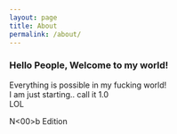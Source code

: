 ```yaml
---
layout: page
title: About
permalink: /about/
---
```


### Hello People, Welcome to my world!

Everything is possible in my fucking world!\
I am just starting.. call it 1.0\
LOL


N<00>b Edition